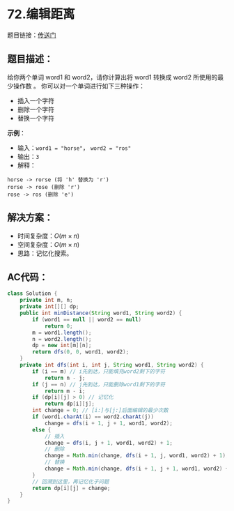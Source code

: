 # 72.编辑距离
题目链接：[传送门](https://leetcode-cn.com/problems/edit-distance/)

## 题目描述：
给你两个单词 word1 和 word2，请你计算出将 word1 转换成 word2 所使用的最少操作数 。
你可以对一个单词进行如下三种操作：
- 插入一个字符
- 删除一个字符
- 替换一个字符

**示例**：

- 输入：`word1 = "horse"`， `word2 = "ros"`
- 输出：`3`
- 解释：

```
horse -> rorse (将 'h' 替换为 'r')
rorse -> rose (删除 'r')
rose -> ros (删除 'e')
```

## 解决方案：
- 时间复杂度：$O(m × n)$
- 空间复杂度：$O(m × n)$
- 思路：记忆化搜索。

## AC代码：
```java
class Solution {
	private int m, n;
	private int[][] dp;
	public int minDistance(String word1, String word2) {
		if (word1 == null || word2 == null)
			return 0;
		m = word1.length();
		n = word2.length();
		dp = new int[m][n];
		return dfs(0, 0, word1, word2);
	}
	private int dfs(int i, int j, String word1, String word2) {
		if (i == m) // i先到达，只能填充word2剩下的字符
			return n - j;
		if (j == n) // j先到达，只能删除word1剩下的字符
			return m - i;
		if (dp[i][j] > 0) // 记忆化
			return dp[i][j];
		int change = 0; // [i:]与[j:]后面编辑的最少次数
		if (word1.charAt(i) == word2.charAt(j))
			change = dfs(i + 1, j + 1, word1, word2);
		else {
			// 插入
			change = dfs(i, j + 1, word1, word2) + 1;
			// 删除
			change = Math.min(change, dfs(i + 1, j, word1, word2) + 1);
			// 替换
			change = Math.min(change, dfs(i + 1, j + 1, word1, word2) + 1);
		}
		// 回溯到这里，再记忆化子问题
		return dp[i][j] = change;
	}
}
```